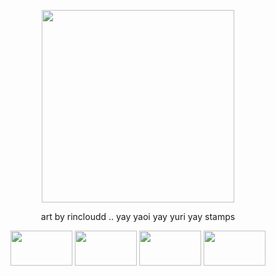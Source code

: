 <p align="center">
  <img width="308" height="308" src="https://files.catbox.moe/xfz39z.png">
</p>
<p align="center">
art by rincloudd .. yay yaoi yay yuri yay stamps
</p>
<p align="center">
  <img width="99" height="56" src="https://64.media.tumblr.com/2532ce2fd84add14935f6e4463df6380/66fb755c19710c02-d2/s100x200/0bbd6f1f8ce64fa6838a7ab426ee0267183320e7.pnj"> <img width="99" height="56" src="https://64.media.tumblr.com/25913613ab0ed0aaf859073da0c4e050/d478f17b757d4bf4-1c/s100x200/c9995ebc9708f522864d9443cfd096d720cf6893.pnj">
   <img width="99" height="56" src="https://64.media.tumblr.com/f337ff4865b17578bd95791daa64f44e/d478f17b757d4bf4-70/s100x200/3cea5a8c27a45ec9fc14ae7680d6bab14bcc71af.pnj"> <img width="99" height="56" src="https://64.media.tumblr.com/349d56cc4b592bd7c977030c6f9859fb/090afbd47ba0bff0-4a/s100x200/5f41b4b54d353efc9139f0dcda562dd96bbc4d66.pnj">
</p>
<p align="center">
